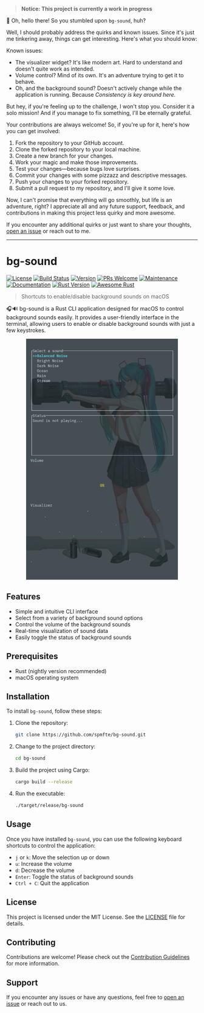 > **Notice: This project is currently a work in progress**

🚧 Oh, hello there! So you stumbled upon `bg-sound`, huh?

Well, I should probably address the quirks and known issues. Since it's just me tinkering away, things can get interesting. Here's what you should know:

Known issues:
- The visualizer widget? It's like modern art. Hard to understand and doesn't quite work as intended.
- Volume control? Mind of its own. It's an adventure trying to get it to behave.
- Oh, and the background sound? Doesn't actively change while the application is running. Because _Consistency is key around here._

But hey, if you're feeling up to the challenge, I won't stop you. Consider it a solo mission! And if you manage to fix something, I'll be eternally grateful.

Your contributions are always welcome! So, if you're up for it, here's how you can get involved:

1. Fork the repository to your GitHub account.
2. Clone the forked repository to your local machine.
3. Create a new branch for your changes.
4. Work your magic and make those improvements.
5. Test your changes—because bugs love surprises.
6. Commit your changes with some pizzazz and descriptive messages.
7. Push your changes to your forked repository.
8. Submit a pull request to my repository, and I'll give it some love.

Now, I can't promise that everything will go smoothly, but life is an adventure, right? I appreciate all and any future support, feedback, and contributions in making this project less quirky and more awesome.

If you encounter any additional quirks or just want to share your thoughts, [open an issue](https://github.com/spmfte/bg-sound/issues) or reach out to me.

---

# bg-sound

[![License](https://img.shields.io/badge/license-MIT-blue.svg)](https://opensource.org/licenses/MIT)
[![Build Status](https://img.shields.io/travis/your-username/bg-sound/master.svg)](https://travis-ci.org/your-username/bg-sound)
[![Version](https://img.shields.io/badge/version-1.0.0-green.svg)](https://github.com/your-username/bg-sound/releases)
[![PRs Welcome](https://img.shields.io/badge/PRs-welcome-brightgreen.svg)](https://github.com/your-username/bg-sound/pulls)
[![Maintenance](https://img.shields.io/badge/Maintained%3F-yes-green.svg)](https://github.com/your-username/bg-sound/graphs/commit-activity)
[![Documentation](https://img.shields.io/badge/docs-yes-brightgreen.svg)](https://your-username.github.io/bg-sound)
[![Rust Version](https://img.shields.io/badge/rust-1.55.0-orange.svg)](https://www.rust-lang.org)
[![Awesome Rust](https://img.shields.io/badge/Awesome-Rust-8C271E.svg)](https://github.com/rust-unofficial/awesome-rust)

> Shortcuts to enable/disable background sounds on macOS

🎧🔊 bg-sound is a Rust CLI application designed for macOS to control background sounds easily. It provides a user-friendly interface in the terminal, allowing users to enable or disable background sounds with just a few keystrokes.

<p align="center">
  <img src="bgsdemo.png" alt="Demo" width="400">
</p>

## Features

- Simple and intuitive CLI interface
- Select from a variety of background sound options
- Control the volume of the background sounds
- Real-time visualization of sound data
- Easily toggle the status of background sounds

## Prerequisites

- Rust (nightly version recommended)
- macOS operating system

## Installation

To install `bg-sound`, follow these steps:

1. Clone the repository:

   ```bash
   git clone https://github.com/spmfte/bg-sound.git
   ```

2. Change to the project directory:

   ```bash
   cd bg-sound
   ```

3. Build the project using Cargo:

   ```bash
   cargo build --release
   ```

4. Run the executable:

   ```bash
   ./target/release/bg-sound
   ```

## Usage

Once you have installed `bg-sound`, you can use the following keyboard shortcuts to control the application:

- `j` or `k`: Move the selection up or down
- `u`: Increase the volume
- `d`: Decrease the volume
- `Enter`: Toggle the status of background sounds
- `Ctrl + C`: Quit the application

## License

This project is licensed under the MIT License. See the [LICENSE](LICENSE) file for details.

## Contributing

Contributions are welcome! Please check out the [Contribution Guidelines](CONTRIBUTING.md) for more information.

## Support

If you encounter any issues or have any questions, feel free to [open an issue](https://github.com/spmfte/bg-sound/issues) or reach out to us.

